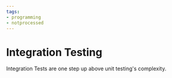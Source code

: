 ```yaml
---
tags:
- programming
- notprocessed
---
```

# Integration Testing

Integration Tests are one step up above unit testing's complexity. 